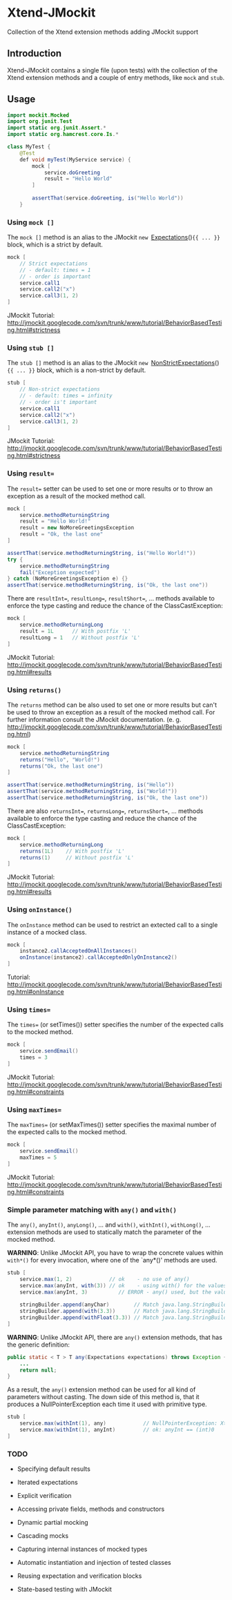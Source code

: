 # Xtend-JMockit

Collection of the Xtend extension methods adding JMockit support

## Introduction

Xtend-JMockit contains a single file (upon tests) with the collection
of the Xtend extension methods and a couple of entry methods, like `mock` and `stub`.

## Usage

```java
import mockit.Mocked
import org.junit.Test
import static org.junit.Assert.*
import static org.hamcrest.core.Is.*

class MyTest {
	@Test
	def void myTest(MyService service) {
		mock [
			service.doGreeting
			result = "Hello World"
		]
		
		assertThat(service.doGreeting, is("Hello World"))
	}
```

### Using `mock []`

The `mock []` method is an alias to the JMockit `new `[Expectations](http://jmockit.googlecode.com/svn/trunk/www/javadoc/mockit/Expectations.html)()`{{ ... }}`
block, which is a strict by default.

```java
mock [
    // Strict expectations
    // - default: times = 1
    // - order is important
	service.call1
	service.call2("x")
	service.call3(1, 2)
]
```

JMockit Tutorial: http://jmockit.googlecode.com/svn/trunk/www/tutorial/BehaviorBasedTesting.html#strictness

### Using `stub []`

The `stub []` method is an alias to the JMockit `new `[NonStrictExpectations](http://jmockit.googlecode.com/svn/trunk/www/javadoc/mockit/NonStrictExpectations.html)()`{{ ... }}`
block, which is a non-strict by default.

```java
stub [
    // Non-strict expectations
    // - default: times = infinity
    // - order is't important
	service.call1
	service.call2("x")
	service.call3(1, 2)
]
```

JMockit Tutorial: http://jmockit.googlecode.com/svn/trunk/www/tutorial/BehaviorBasedTesting.html#strictness

### Using `result=`

The `result=` setter can be used to set one or more results
or to throw an exception as a result of the mocked method call.

```java
mock [
	service.methodReturningString
	result = "Hello World!"
	result = new NoMoreGreetingsException
	result = "Ok, the last one"
]

assertThat(service.methodReturningString, is("Hello World!"))
try {
	service.methodReturningString
	fail("Exception expected")
} catch (NoMoreGreetingsException e) {}
assertThat(service.methodReturningString, is("Ok, the last one"))
```

There are `resultInt=`, `resultLong=`, `resultShort=`, ... methods available to enforce the type casting
and reduce the chance of the ClassCastException:

```java
mock [
	service.methodReturningLong
	result = 1L      // With postfix 'L'
	resultLong = 1   // Without postfix 'L'
]
```

JMockit Tutorial: http://jmockit.googlecode.com/svn/trunk/www/tutorial/BehaviorBasedTesting.html#results

### Using `returns()`

The `returns` method can be also used to set one or more results
but can't be used to throw an exception as a result of the mocked method call.
For further information consult the JMockit documentation. (e. g. http://jmockit.googlecode.com/svn/trunk/www/tutorial/BehaviorBasedTesting.html) 

```java
mock [
	service.methodReturningString
	returns("Hello", "World!")
	returns("Ok, the last one")
]

assertThat(service.methodReturningString, is("Hello"))
assertThat(service.methodReturningString, is("World!"))
assertThat(service.methodReturningString, is("Ok, the last one"))
```

There are also `returnsInt=`, `returnsLong=`, `returnsShort=`, ... methods available to enforce the type casting
and reduce the chance of the ClassCastException:

```java
mock [
	service.methodReturningLong
	returns(1L)    // With postfix 'L'
	returns(1)     // Without postfix 'L'
]
```

JMockit Tutorial: http://jmockit.googlecode.com/svn/trunk/www/tutorial/BehaviorBasedTesting.html#results

### Using `onInstance()`

The `onInstance` method can be used to restrict an extected call to a single instance of a mocked class.

```java
mock [
	instance2.callAcceptedOnAllInstances()
	onInstance(instance2).callAcceptedOnlyOnInstance2()
]
```

Tutorial: http://jmockit.googlecode.com/svn/trunk/www/tutorial/BehaviorBasedTesting.html#onInstance


### Using `times=`

The `times=` (or setTimes()) setter specifies the number of the expected calls to the mocked method.

```java
mock [
	service.sendEmail()
	times = 3
]
``` 

JMockit Tutorial: http://jmockit.googlecode.com/svn/trunk/www/tutorial/BehaviorBasedTesting.html#constraints


### Using `maxTimes=`

The `maxTimes=` (or setMaxTimes()) setter specifies the maximal number of the expected calls to the mocked method.

```java
mock [
	service.sendEmail()
	maxTimes = 5
]
``` 

JMockit Tutorial: http://jmockit.googlecode.com/svn/trunk/www/tutorial/BehaviorBasedTesting.html#constraints

### Simple parameter matching with `any()` and `with()`

The `any()`, `anyInt()`, `anyLong()`, ... and `with()`, `withInt()`, `withLong()`, ... extension methods are used to
statically match the parameter of the mocked method.

**WARNING**: Unlike JMockit API, you have to wrap the concrete values within `with*()` for every invocation,
where one of the `any*()' methods are used.

```java
stub [
	service.max(1, 2)            // ok    - no use of any()
	service.max(anyInt, with(3)) // ok    - using with() for the values
	service.max(anyInt, 3)          // ERROR - any() used, but the values without with()
	
	stringBuilder.append(anyChar)        // Match java.lang.StringBuilder.append(char) 
	stringBuilder.append(with(3.3))      // Match java.lang.StringBuilder.append(double) 
	stringBuilder.append(withFloat(3.3)) // Match java.lang.StringBuilder.append(float) 
]
``` 

**WARNING**: Unlike JMockit API, there are `any()` extension methods, that has the generic definition:
```java
public static < T > T any(Expectations expectations) throws Exception {
    ...
    return null;
}
```

As a result, the `any()` extension method can be used for all kind of parameters without casting. The down side of
this method is, that it produces a NullPointerException each time it used with primitive type.

```java
stub [
	service.max(withInt(1), any)            // NullPointerException: Xtend call any.intValue() where any == null
	service.max(withInt(1), anyInt)         // ok: anyInt == (int)0
]
```

### TODO

* Specifying default results
* Iterated expectations

* Explicit verification
* Accessing private fields, methods and constructors
* Dynamic partial mocking
* Cascading mocks
* Capturing internal instances of mocked types
* Automatic instantiation and injection of tested classes
* Reusing expectation and verification blocks
* State-based testing with JMockit
